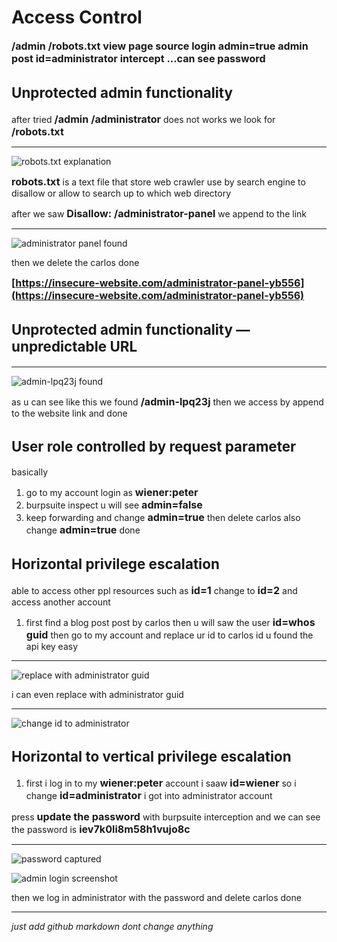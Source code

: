 # Access Control


<span style="font-size:1.15em"><strong>/admin /robots.txt view page source login admin=true   admin post id=administrator  intercept ...can see password</strong></span>

<h2 style="font-size:1.6em">Unprotected admin functionality</h2>

after tried <span style="font-size:1.15em"><strong>/admin</strong></span> <span style="font-size:1.15em"><strong>/administrator</strong></span> does not works we look for <span style="font-size:1.15em"><strong>/robots.txt</strong></span>

---

![robots.txt explanation](https://github.com/user-attachments/assets/c53ab4fe-66e8-4598-87e6-a6638c6cf051)

<span style="font-size:1.15em"><strong>robots.txt</strong></span> is a text file that store web crawler use by search engine to disallow or allow to search up to which web directory

after we saw <span style="font-size:1.15em"><strong>Disallow: /administrator-panel</strong></span> we append to the link

---

![administrator panel found](https://github.com/user-attachments/assets/92827a15-753a-4949-9c86-da267f498c64)

then we delete the carlos done

<span style="font-size:1.15em"><strong>[https://insecure-website.com/administrator-panel-yb556](https://insecure-website.com/administrator-panel-yb556)</strong></span>

<h2 style="font-size:1.6em">Unprotected admin functionality — unpredictable URL</h2>

---

![admin-lpq23j found](https://github.com/user-attachments/assets/9aefafe2-cc48-4f75-ae88-b7d5966a90bb)

as u can see like this we found <span style="font-size:1.15em"><strong>/admin-lpq23j</strong></span> then we access by append to the website link and done

<h2 style="font-size:1.6em">User role controlled by request parameter</h2>

basically

1. go to my account login as <span style="font-size:1.15em"><strong>wiener:peter</strong></span>
2. burpsuite inspect u will see <span style="font-size:1.15em"><strong>admin=false</strong></span>
3. keep forwarding and change <span style="font-size:1.15em"><strong>admin=true</strong></span> then delete carlos also change <span style="font-size:1.15em"><strong>admin=true</strong></span> done

<h2 style="font-size:1.6em">Horizontal privilege escalation</h2> able to access other ppl resources such as <span style="font-size:1.15em"><strong>id=1</strong></span> change to <span style="font-size:1.15em"><strong>id=2</strong></span> and access another account

1. first find a blog post post by carlos then u will saw the user <span style="font-size:1.15em"><strong>id=whos guid</strong></span> then go to my account and replace ur id to carlos id u found the api key easy

---

![replace with administrator guid](https://github.com/user-attachments/assets/7bc6f255-4fc3-4d28-9da7-f9c4fb70734c)

i can even replace with administrator guid

---

![change id to administrator](https://github.com/user-attachments/assets/0f1d9dfb-74af-4360-b925-8a225516fafa)

<h2 style="font-size:1.6em">Horizontal to vertical privilege escalation</h2>

1. first i log in to my <span style="font-size:1.15em"><strong>wiener:peter</strong></span> account i saaw <span style="font-size:1.15em"><strong>id=wiener</strong></span> so i change <span style="font-size:1.15em"><strong>id=administrator</strong></span> i got into administrator account

press <span style="font-size:1.15em"><strong>update the password</strong></span> with burpsuite interception and we can see the password is <span style="font-size:1.15em"><strong>iev7k0li8m58h1vujo8c</strong></span>

---

![password captured](https://github.com/user-attachments/assets/93f117ed-6473-4dee-b1b2-b35973b8238d)

![admin login screenshot](https://github.com/user-attachments/assets/b7a7fa65-eea5-40bb-827a-664cc6a203a4)

then we log in administrator with the password and delete carlos done

---

*just add github markdown dont change anything*
